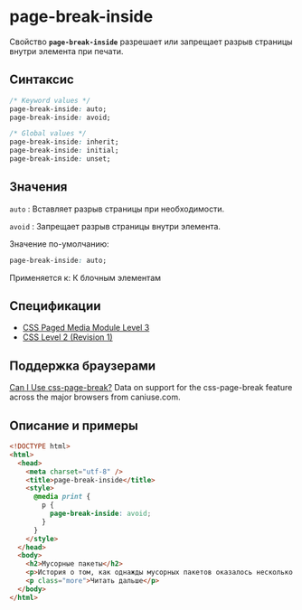 # page-break-inside

Свойство **`page-break-inside`** разрешает или запрещает разрыв страницы внутри элемента при печати.

## Синтаксис

```css
/* Keyword values */
page-break-inside: auto;
page-break-inside: avoid;

/* Global values */
page-break-inside: inherit;
page-break-inside: initial;
page-break-inside: unset;
```

## Значения

`auto`
: Вставляет разрыв страницы при необходимости.

`avoid`
: Запрещает разрыв страницы внутри элемента.

Значение по-умолчанию:

```css
page-break-inside: auto;
```

Применяется к: К блочным элементам

## Спецификации

- [CSS Paged Media Module Level 3](http://dev.w3.org/csswg/css3-page/#page-break-inside)
- [CSS Level 2 (Revision 1)](http://www.w3.org/TR/CSS2/page.html#propdef-page-break-inside)

## Поддержка браузерами

<p class="ciu_embed" data-feature="css-page-break" data-periods="future_1,current,past_1,past_2">
  <a href="http://caniuse.com/#feat=css-page-break">Can I Use css-page-break?</a> Data on support for the css-page-break feature across the major browsers from caniuse.com.
</p>

## Описание и примеры

```html
<!DOCTYPE html>
<html>
  <head>
    <meta charset="utf-8" />
    <title>page-break-inside</title>
    <style>
      @media print {
        p {
          page-break-inside: avoid;
        }
      }
    </style>
  </head>
  <body>
    <h2>Мусорные пакеты</h2>
    <p>История о том, как однажды мусорных пакетов оказалось несколько больше, чем хотелось, как и для чего их можно использовать, и что из этого получилось.</p>
    <p class="more">Читать дальше</p>
  </body>
</html>
```
